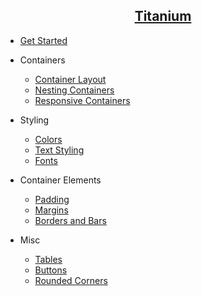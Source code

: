 <h2 align="center">
  <a href="https://rappatic.github.io/titanium/">
   <strong>Titanium</strong>
  </a>
</h2>

* [Get Started](README.md)

* Containers

  * [Container Layout](docs/container-layout.md)
  * [Nesting Containers](docs/nesting-containers.md)
  * [Responsive Containers](docs/responsive-containers.md)

* Styling

  * [Colors](docs/colors.md)
  * [Text Styling](docs/text-styling.md)
  * [Fonts](docs/fonts.md)
  
* Container Elements

  * [Padding](docs/padding.md)
  * [Margins](docs/margins.md)
  * [Borders and Bars](docs/borders-and-bars.md)

* Misc
  * [Tables](docs/tables.md)
  * [Buttons](docs/buttons.md)
  * [Rounded Corners](docs/rounded-corners.md)

